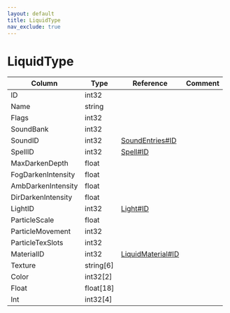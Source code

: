 ```yaml
---
layout: default
title: LiquidType
nav_exclude: true
---
```

# LiquidType

| Column | Type | Reference | Comment |
|--------|------|-----------|---------|
|ID|int32|||
|Name|string|||
|Flags|int32|||
|SoundBank|int32|||
|SoundID|int32|[SoundEntries#ID](SoundEntries)||
|SpellID|int32|[Spell#ID](Spell)||
|MaxDarkenDepth|float|||
|FogDarkenIntensity|float|||
|AmbDarkenIntensity|float|||
|DirDarkenIntensity|float|||
|LightID|int32|[Light#ID](Light)||
|ParticleScale|float|||
|ParticleMovement|int32|||
|ParticleTexSlots|int32|||
|MaterialID|int32|[LiquidMaterial#ID](LiquidMaterial)||
|Texture|string[6]|||
|Color|int32[2]|||
|Float|float[18]|||
|Int|int32[4]|||
